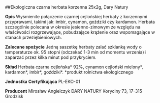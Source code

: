 ##Ekologiczna czarna herbata korzenna 25x2g, Dary Natury

**Opis** Wyśmienite połączenie czarnej cejlońskiej herbaty z korzennymi przyprawami, takimi jak: imbir, cynamon, goździki czy kardamon. Herbata szczególnie polecana w okresie jesienno-zimowym ze względu na właściwości rozgrzewające, pobudzające krążenie oraz wspomagające w stanach przeziębieniowych.

**Zalecane spożycie** Jedną saszetkę herbaty zalać szklanką wody o temperaturze ok. 95 stopni (odczekać 1-3 min od momentu wrzenia) i zaparzać przez kilka minut pod przykryciem.

**Skład** Herbata czarna cejlońska* 92%, cynamon cejloński mielony*, kardamon*, imbir*, goździki*.
*produkt rolnictwa ekologicznego

**Jednostka Certyfikująca** PL-EKO-01

**Producent** Mirosław Angielczyk DARY NATURY
Koryciny 73, 17-315 Grodzisk